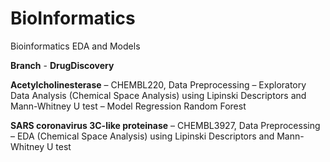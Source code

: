 # BioInformatics
Bioinformatics EDA and Models

**Branch** - **DrugDiscovery**

**Acetylcholinesterase** – CHEMBL220, Data Preprocessing – Exploratory Data Analysis (Chemical Space Analysis) using Lipinski Descriptors and Mann-Whitney U test – Model Regression Random Forest

**SARS coronavirus 3C-like proteinase** – CHEMBL3927, Data Preprocessing – EDA (Chemical Space Analysis) using Lipinski Descriptors and Mann-Whitney U test
